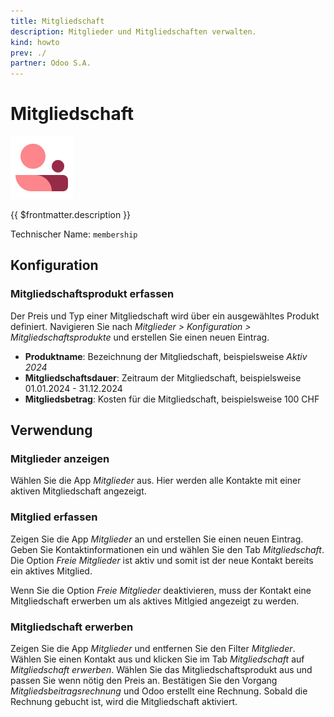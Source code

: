 ```yaml
---
title: Mitgliedschaft
description: Mitglieder und Mitgliedschaften verwalten.
kind: howto
prev: ./
partner: Odoo S.A.
---
```


# Mitgliedschaft

![icons_odoo_membership](attachments/icons_odoo_membership.png)

{{ $frontmatter.description }}

Technischer Name: `membership`

## Konfiguration

### Mitgliedschaftsprodukt erfassen

Der Preis und Typ einer Mitgliedschaft wird über ein ausgewähltes Produkt definiert. Navigieren Sie nach _Mitglieder > Konfiguration > Mitgliedschaftsprodukte_ und erstellen Sie einen neuen Eintrag.

- **Produktname**: Bezeichnung der Mitgliedschaft, beispielsweise _Aktiv 2024_
- **Mitgliedschaftsdauer**: Zeitraum der Mitgliedschaft, beispielsweise 01.01.2024 - 31.12.2024
- **Mitgliedsbetrag**: Kosten für die Mitgliedschaft, beispielsweise 100 CHF

## Verwendung

### Mitglieder anzeigen

Wählen Sie die App _Mitglieder_ aus. Hier werden alle Kontakte mit einer aktiven Mitgliedschaft angezeigt.

### Mitglied erfassen

Zeigen Sie die App _Mitglieder_ an und erstellen Sie einen neuen Eintrag. Geben Sie Kontaktinformationen ein und wählen Sie den Tab _Mitgliedschaft_. Die Option _Freie Mitglieder_ ist aktiv und somit ist der neue Kontakt bereits ein aktives Mitglied.

Wenn Sie die Option _Freie Mitglieder_ deaktivieren, muss der Kontakt eine Mitgliedschaft erwerben um als aktives Mitlgied angezeigt zu werden.

### Mitgliedschaft erwerben

Zeigen Sie die App _Mitglieder_ und entfernen Sie den Filter _Mitglieder_. Wählen Sie einen Kontakt aus und klicken Sie im Tab _Mitgliedschaft_ auf _Mitgliedschaft erwerben_. Wählen Sie das Mitgliedschaftsprodukt aus und passen Sie wenn nötig den Preis an. Bestätigen Sie den Vorgang _Mitgliedsbeitragsrechnung_ und Odoo erstellt eine Rechnung. Sobald die Rechnung gebucht ist, wird die Mitgliedschaft aktiviert.
